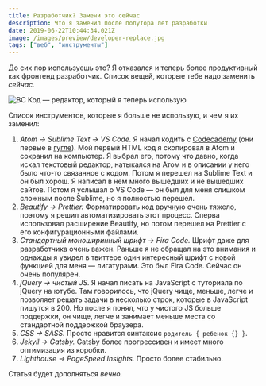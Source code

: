 ```yaml
---
title: Разработчик? Замени это сейчас
description: Что я заменил после полутора лет разработки
date: 2019-06-22T10:44:34.021Z
image: /images/preview/developer-replace.jpg
tags: ["веб", "инструменты"]
---
```


До сих пор используешь это? Я отказался и теперь более продуктивный как фронтенд
разработчик. Список вещей, которые тебе надо заменить _сейчас._

![ВС Код — редактор, который я теперь использую](/images/vscode.jpg)

Список инструментов, которые я больше не использую, и чем я их заменил:

1. _Atom → Sublime Text → VS Code._ Я начал кодить с
   [Codecademy](https://www.codecademy.com) (они первые в
   [гугле](https://www.google.com/search?client=firefox-b-d&q=learn+to+code)).
   Мой первый HTML код я скопировал в Atom и сохранил на компьютер. Я выбрал
   его, потому что давно, когда искал текстовый редактор, натыкался на Атом и в
   описании у него было что-то связанное с кодом. Потом я перешел на Sublime
   Text и он был хорош. Я написал в нем много вышедших и не вышедших сайтов.
   Потом я услышал о VS Code — он был для меня слишком сложным после Sublime, но
   я полностью перешел.
2. _Beautify → Prettier._ Форматировать код вручную очень тяжело, поэтому я
   решил автоматизировать этот процесс. Сперва использовал расширение Beautify,
   но потом перешел на Prettier с его конфигурационными файлами.
3. _Стандартный моноширинный шрифт → Fira Code._ Шрифт даже для разработчика
   очень важен. Раньше я не обращал на это внимания и однажды я увидел в
   твиттере один интересный шрифт с новой функцией для меня — лигатурами. Это
   был Fira Code. Сейчас он очень популярен.
4. _jQuery → чистый JS._ Я начал писать на JavaScript с туториала по jQuery на
   ютубе. Там говорилось, что jQuery чище, меньше, легче и позволяет решать
   задачи в несколько строк, которые в JavaScript пишутся в 200. Но после я
   понял, что у чистого JS больше поддержки, он чище, легче и занимает меньше
   места со стандартной поддержкой браузера.
5. _CSS → SASS._ Просто нравится синтаксис `родитель { ребенок {} }`.
6. _Jekyll → Gatsby._ Gatsby более прогрессивен и имеет много оптимизация из
   коробки.
7. _Lighthouse → PageSpeed Insights._ Просто более стабильно.

Статья будет дополняться _вечно._
